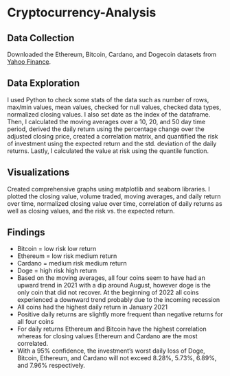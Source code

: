 # Cryptocurrency-Analysis

## Data Collection
Downloaded the Ethereum, Bitcoin, Cardano, and Dogecoin datasets from [Yahoo Finance]( https://finance.yahoo.com/cryptocurrencies/?guccounter=1&guce_referrer=aHR0cHM6Ly93d3cuZ29vZ2xlLmNvbS8&guce_referrer_sig=AQAAADRBJKG_tdcNwG2RPsqHsSf4m557DrcowNHzCFWNSf_hN__9A3mlZvWdC71hfRSjpX4aLZLkQvWc3lcBEEigtTylwESvvFLq5WYby7wbtbk2uhPKqwo_cplRAWpjPjd1qKrwLJSgNNGmTmMXCyskZvLi_MAshqBc4r17Y7cvpGDA). 
## Data Exploration
I used Python to check some stats of the data such as number of rows, max/min values, mean values, checked for null values, checked data types, normalized closing values. I also set date as the index of the dataframe. Then, I calculated the moving averages over a 10, 20, and 50 day time period, derived the daily return using the percentage change over the adjusted closing price, created a correlation matrix, and quantified the risk of investment using the expected return and the std. deviation of the daily returns. Lastly, I calculated the value at risk using the quantile function.
## Visualizations
Created comprehensive graphs using matplotlib and seaborn libraries. I plotted the closing value, volume traded, moving averages, and daily return over time, normalized closing value over time, correlation of daily returns as well as closing values, and the risk vs. the expected return. 
## Findings 
* Bitcoin = low risk low return
* Ethereum = low risk medium return
* Cardano = medium risk medium return
* Doge = high risk high return
* Based on the moving averages, all four coins seem to have had an upward trend in 2021 with a dip around August, however doge is the only coin that did not recover. At the beginning of 2022 all coins experienced a downward trend probably due to the incoming recession 
* All coins had the highest daily return in January 2021
* Positive daily returns are slightly more frequent than negative returns for all four coins
* For daily returns Ethereum and Bitcoin have the highest correlation whereas for closing values Ethereum and Cardano are the most correlated.
* With a 95% confidence, the investment’s worst daily loss of Doge, Bitcoin, Ethereum, and Cardano will not exceed 8.28%, 5.73%, 6.89%, and 7.96% respectively.








